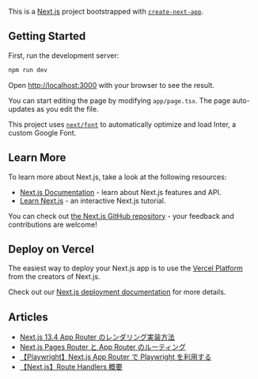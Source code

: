 This is a [Next.js](https://nextjs.org/) project bootstrapped with [`create-next-app`](https://github.com/vercel/next.js/tree/canary/packages/create-next-app).

## Getting Started

First, run the development server:

```bash
npm run dev
```

Open [http://localhost:3000](http://localhost:3000) with your browser to see the result.

You can start editing the page by modifying `app/page.tsx`. The page auto-updates as you edit the file.

This project uses [`next/font`](https://nextjs.org/docs/basic-features/font-optimization) to automatically optimize and load Inter, a custom Google Font.

## Learn More

To learn more about Next.js, take a look at the following resources:

- [Next.js Documentation](https://nextjs.org/docs) - learn about Next.js features and API.
- [Learn Next.js](https://nextjs.org/learn) - an interactive Next.js tutorial.

You can check out [the Next.js GitHub repository](https://github.com/vercel/next.js/) - your feedback and contributions are welcome!

## Deploy on Vercel

The easiest way to deploy your Next.js app is to use the [Vercel Platform](https://vercel.com/new?utm_medium=default-template&filter=next.js&utm_source=create-next-app&utm_campaign=create-next-app-readme) from the creators of Next.js.

Check out our [Next.js deployment documentation](https://nextjs.org/docs/deployment) for more details.

## Articles

- [Next.js 13.4 App Router のレンダリング実装方法](https://qiita.com/Yasushi-Mo/items/837a8c110a77d58b2d44)
- [Next.js Pages Router と App Router のルーティング](https://qiita.com/Yasushi-Mo/items/865a8d6e1a063058d702)
- [【Playwright】Next.js App Router で Playwright を利用する](https://qiita.com/Yasushi-Mo/items/a886118e8c166933f066)
- [【Next.js】Route Handlers 概要](https://qiita.com/Yasushi-Mo/items/f84f270ee25240e1caaf)
